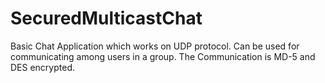# SecuredMulticastChat

 Basic Chat Application which works on UDP protocol. Can be used for communicating among users in a group. The Communication is MD-5 and DES encrypted.
 
 
